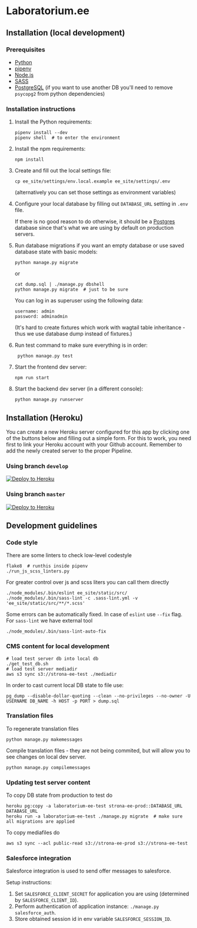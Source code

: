 # Laboratorium.ee

## Installation (local development)

### Prerequisites

- [Python](https://www.python.org/)
- [pipenv](https://pipenv.readthedocs.io/en/latest/)
- [Node.js](https://docs.npmjs.com/getting-started/installing-node)
- [SASS](http://sass-lang.com/install)
- [PostgreSQL](https://www.postgresql.org/) (if you want to use another DB you'll need to remove `psycopg2` from python dependencies)

### Installation instructions

1. Install the Python requirements:

       pipenv install --dev
       pipenv shell  # to enter the environment

2. Install the npm requirements:

       npm install

3. Create and fill out the local settings file:

       cp ee_site/settings/env.local.example ee_site/settings/.env
    (alternatively you can set those settings as environment variables)

4. Configure your local database by filling out `DATABASE_URL` setting in `.env` file.

    If there is no good reason to do otherwise, it should be a [Postgres](https://www.postgresql.org/) database since that's what we are using by default on production servers.

5. Run database migrations if you want an empty database or use saved database state with basic models:

       python manage.py migrate

   or

       cat dump.sql | ./manage.py dbshell
       python manage.py migrate  # just to be sure

   You can log in as superuser using the following data:

       username: admin
       password: adminadmin

   (It's hard to create fixtures which work with wagtail table inheritance - thus we use database dump instead of fixtures.)

6. Run test command to make sure everything is in order:

        python manage.py test

8. Start the frontend dev server:

       npm run start

9. Start the backend dev server (in a different console):

       python manage.py runserver


## Installation (Heroku)
You can create a new Heroku server configured for this app by clicking one of the buttons below and filling out a simple form. For this to work, you need first to link your Heroku account with your Github account.
Remember to add the newly created server to the proper Pipeline.

### Using branch `develop`
[![Deploy to Heroku](https://www.herokucdn.com/deploy/button.svg)][deploy-develop]

### Using branch `master`
[![Deploy to Heroku](https://www.herokucdn.com/deploy/button.svg)][deploy-master]

[deploy-develop]: https://heroku.com/deploy?template=https://github.com/EE/laboratorium-ee-2019/tree/develop
[deploy-master]: https://heroku.com/deploy?template=https://github.com/EE/laboratorium-ee-2019/tree/master

## Development guidelines

### Code style

There are some linters to check low-level codestyle

    flake8  # runthis inside pipenv
    ./run_js_scss_linters.py

For greater control over js and scss liters you can call them directly

    ./node_modules/.bin/eslint ee_site/static/src/
    ./node_modules/.bin/sass-lint -c .sass-lint.yml -v 'ee_site/static/src/**/*.scss'

Some errors can be automatically fixed. In case of `eslint` use `--fix` flag. For `sass-lint` we have external tool

    ./node_modules/.bin/sass-lint-auto-fix

### CMS content for local development

    # load test server db into local db
    ./get_test_db.sh
    # load test server mediadir
    aws s3 sync s3://strona-ee-test ./mediadir

In order to cast current local DB state to file use:

    pg_dump --disable-dollar-quoting --clean --no-privileges --no-owner -U USERNAME DB_NAME -h HOST -p PORT > dump.sql

### Translation files

To regenerate translation files

    python manage.py makemessages

Compile translation files - they are not being commited, but will allow you to see changes on local dev server.

    python manage.py compilemessages

### Updating test server content

To copy DB state from production to test do

    heroku pg:copy -a laboratorium-ee-test strona-ee-prod::DATABASE_URL DATABASE_URL
    heroku run -a laboratorium-ee-test ./manage.py migrate  # make sure all migrations are applied

To copy mediafiles do

    aws s3 sync --acl public-read s3://strona-ee-prod s3://strona-ee-test

### Salesforce integration

Salesforce integration is used to send offer messages to salesforce.

Setup instructions:

1. Set `SALESFORCE_CLIENT_SECRET` for application you are using (determined by `SALESFORCE_CLIENT_ID`).
2. Perform authentication of application instance: `./manage.py salesforce_auth`.
3. Store obtained session id in env variable `SALESFORCE_SESSION_ID`.
